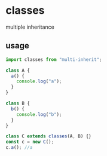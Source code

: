 # classes

multiple inheritance

## usage

```javascript
import classes from "multi-inherit";

class A {
  a() {
    console.log("a");
  }
}

class B {
  b() {
    console.log("b");
  }
}

class C extends classes(A, B) {}
const c = new C();
c.a(); //a

```

